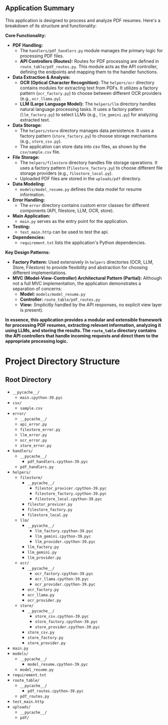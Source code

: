 ## Application Summary

This application is designed to process and analyze PDF resumes. Here's a breakdown of its structure and functionality:

**Core Functionality:**

* **PDF Handling:**
    * The `handlers/pdf_handlers.py` module manages the primary logic for processing PDF files.
    * **API Controllers (Routes):** Routes for PDF processing are defined in `route_table/pdf_routes.py`. This module acts as the API controller, defining the endpoints and mapping them to the handler functions.
* **Data Extraction & Analysis:**
    * **OCR (Optical Character Recognition):** The `helpers/ocr` directory contains modules for extracting text from PDFs. It utilizes a factory pattern (`ocr_factory.py`) to choose between different OCR providers (e.g., `ocr_llama.py`).
    * **LLM (Large Language Model):** The `helpers/llm` directory handles natural language processing tasks. It uses a factory pattern (`llm_factory.py`) to select LLMs (e.g., `llm_gemini.py`) for analyzing extracted text.
* **Data Storage:**
    * The `helpers/store` directory manages data persistence. It uses a factory pattern (`store_factory.py`) to choose storage mechanisms (e.g., `store_csv.py`).
    * The application can store data into csv files, as shown by the `csv/sample.csv` file.
* **File Storage:**
    * The `helpers/filestore` directory handles file storage operations. It uses a factory pattern (`filestore_factory.py`) to choose different file storage providers (e.g., `filestore_local.py`).
    * Uploaded PDF files are stored in the `uploads/pdf` directory.
* **Data Modeling:**
    * `models/model_resume.py` defines the data model for resume information.
* **Error Handling:**
    * The `error` directory contains custom error classes for different components (API, filestore, LLM, OCR, store).
* **Main Application:**
    * `main.py` serves as the entry point for the application.
* **Testing:**
    * `test_main.http` can be used to test the api.
* **Dependencies:**
    * `requirement.txt` lists the application's Python dependencies.

**Key Design Patterns:**

* **Factory Pattern:** Used extensively in `helpers` directories (OCR, LLM, Store, Filestore) to provide flexibility and abstraction for choosing different implementations.
* **MVC (Model-View-Controller) Architectural Pattern (Partial):** Although not a full MVC implementation, the application demonstrates a separation of concerns:
    * **Model:** `models/model_resume.py`
    * **Controller:** `route_table/pdf_routes.py`
    * **View:** (Implicitly handled by the API responses, no explicit view layer is present).

**In essence, this application provides a modular and extensible framework for processing PDF resumes, extracting relevant information, analyzing it using LLMs, and storing the results. The `route_table` directory contains the API controllers that handle incoming requests and direct them to the appropriate processing logic.**

# Project Directory Structure

## Root Directory
- `__pycache__/`
  - `main.cpython-39.pyc`
- `csv/`
  - `sample.csv`
- `error/`
  - `__pycache__/`
  - `api_error.py`
  - `filestore_error.py`
  - `llm_error.py`
  - `ocr_error.py`
  - `store_error.py`
- `handlers/`
  - `__pycache__/`
    - `pdf_handlers.cpython-39.pyc`
  - `pdf_handlers.py`
- `helpers/`
  - `filestore/`
    - `__pycache__/`
      - `filestor_provicer.cpython-39.pyc`
      - `filestore_factory.cpython-39.pyc`
      - `filestore_local.cpython-39.pyc`
    - `filestor_provicer.py`
    - `filestore_factory.py`
    - `filestore_local.py`
  - `llm/`
    - `__pycache__/`
      - `llm_factory.cpython-39.pyc`
      - `llm_gemini.cpython-39.pyc`
      - `llm_provider.cpython-39.pyc`
    - `llm_factory.py`
    - `llm_gemini.py`
    - `llm_provider.py`
  - `ocr/`
    - `__pycache__/`
      - `ocr_factory.cpython-39.pyc`
      - `ocr_llama.cpython-39.pyc`
      - `ocr_provider.cpython-39.pyc`
    - `ocr_factory.py`
    - `ocr_llama.py`
    - `ocr_provider.py`
  - `store/`
    - `__pycache__/`
      - `store_csv.cpython-39.pyc`
      - `store_factory.cpython-39.pyc`
      - `store_provider.cpython-39.pyc`
    - `store_csv.py`
    - `store_factory.py`
    - `store_provider.py`
- `main.py`
- `models/`
  - `__pycache__/`
    - `model_resume.cpython-39.pyc`
  - `model_resume.py`
- `requirement.txt`
- `route_table/`
  - `__pycache__/`
    - `pdf_routes.cpython-39.pyc`
  - `pdf_routes.py`
- `test_main.http`
- `uploads/`
  - `__pycache__/`
  - `pdf/`



